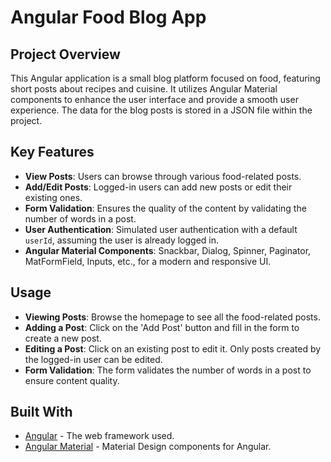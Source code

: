 # Angular Food Blog App

## Project Overview

This Angular application is a small blog platform focused on food, featuring short posts about recipes and cuisine. It utilizes Angular Material components to enhance the user interface and provide a smooth user experience. The data for the blog posts is stored in a JSON file within the project.

## Key Features

- **View Posts**: Users can browse through various food-related posts.
- **Add/Edit Posts**: Logged-in users can add new posts or edit their existing ones.
- **Form Validation**: Ensures the quality of the content by validating the number of words in a post.
- **User Authentication**: Simulated user authentication with a default `userId`, assuming the user is already logged in.
- **Angular Material Components**: Snackbar, Dialog, Spinner, Paginator, MatFormField, Inputs, etc., for a modern and responsive UI.

## Usage

- **Viewing Posts**: Browse the homepage to see all the food-related posts.
- **Adding a Post**: Click on the 'Add Post' button and fill in the form to create a new post.
- **Editing a Post**: Click on an existing post to edit it. Only posts created by the logged-in user can be edited.
- **Form Validation**: The form validates the number of words in a post to ensure content quality.

## Built With

- [Angular](https://angular.io/) - The web framework used.
- [Angular Material](https://material.angular.io/) - Material Design components for Angular.

